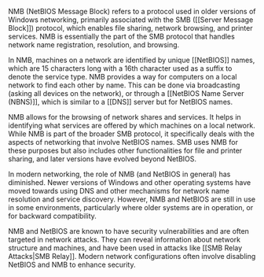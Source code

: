 NMB (NetBIOS Message Block) refers to a protocol used in older versions of Windows networking, primarily associated with the SMB ([[Server Message Block]]) protocol, which enables file sharing, network browsing, and printer services. NMB is essentially the part of the SMB protocol that handles network name registration, resolution, and browsing.

In NMB, machines on a network are identified by unique [[NetBIOS]] names, which are 15 characters long with a 16th character used as a suffix to denote the service type. NMB provides a way for computers on a local network to find each other by name. This can be done via broadcasting (asking all devices on the network), or through a [[NetBIOS Name Server (NBNS)]], which is similar to a [[DNS]] server but for NetBIOS names.

NMB allows for the browsing of network shares and services. It helps in identifying what services are offered by which machines on a local network. While NMB is part of the broader SMB protocol, it specifically deals with the aspects of networking that involve NetBIOS names. SMB uses NMB for these purposes but also includes other functionalities for file and printer sharing, and later versions have evolved beyond NetBIOS.

In modern networking, the role of NMB (and NetBIOS in general) has diminished. Newer versions of Windows and other operating systems have moved towards using DNS and other mechanisms for network name resolution and service discovery. However, NMB and NetBIOS are still in use in some environments, particularly where older systems are in operation, or for backward compatibility.

NMB and NetBIOS are known to have security vulnerabilities and are often targeted in network attacks. They can reveal information about network structure and machines, and have been used in attacks like [[SMB Relay Attacks|SMB Relay]]. Modern network configurations often involve disabling NetBIOS and NMB to enhance security.